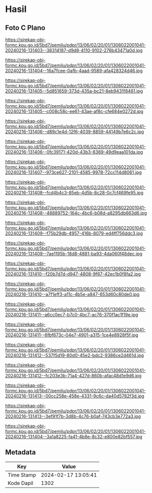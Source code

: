 # Hasil

## Foto C Plano

https://sirekap-obj-formc.kpu.go.id/5bd7/pemilu/pdpr/13/06/02/20/01/1306022001041-20240216-131403--38314187-d9d8-4110-9102-276b43471a0d.jpg

https://sirekap-obj-formc.kpu.go.id/5bd7/pemilu/pdpr/13/06/02/20/01/1306022001041-20240216-131404--16a7fcee-0afb-4aad-9589-afa428324d46.jpg

https://sirekap-obj-formc.kpu.go.id/5bd7/pemilu/pdpr/13/06/02/20/01/1306022001041-20240216-131405--5d851659-373d-435a-bc21-8eb9431f8461.jpg

https://sirekap-obj-formc.kpu.go.id/5bd7/pemilu/pdpr/13/06/02/20/01/1306022001041-20240216-131405--c008c58c-ee61-43ae-af8c-cfe684e0272d.jpg

https://sirekap-obj-formc.kpu.go.id/5bd7/pemilu/pdpr/13/06/02/20/01/1306022001041-20240216-131406--d89c1e4d-12f6-4039-8859-44149b7e6c2c.jpg

https://sirekap-obj-formc.kpu.go.id/5bd7/pemilu/pdpr/13/06/02/20/01/1306022001041-20240216-131406--0fc39171-420d-43b3-8369-49d9eaa101da.jpg

https://sirekap-obj-formc.kpu.go.id/5bd7/pemilu/pdpr/13/06/02/20/01/1306022001041-20240216-131407--973ce627-2101-4585-9978-72cc114d8061.jpg

https://sirekap-obj-formc.kpu.go.id/5bd7/pemilu/pdpr/13/06/02/20/01/1306022001041-20240216-131408--fcd4b4c3-85eb-4d5b-8c28-0c7cf469fe95.jpg

https://sirekap-obj-formc.kpu.go.id/5bd7/pemilu/pdpr/13/06/02/20/01/1306022001041-20240216-131408--48889752-164c-4bc6-b08d-a8295db663d6.jpg

https://sirekap-obj-formc.kpu.go.id/5bd7/pemilu/pdpr/13/06/02/20/01/1306022001041-20240216-131409--f75b29db-4957-416b-8079-ed4ff756ddc3.jpg

https://sirekap-obj-formc.kpu.go.id/5bd7/pemilu/pdpr/13/06/02/20/01/1306022001041-20240216-131409--7ae1195b-18d8-4881-ba93-4da060f48dec.jpg

https://sirekap-obj-formc.kpu.go.id/5bd7/pemilu/pdpr/13/06/02/20/01/1306022001041-20240216-131410--f20b7d7d-d947-4808-9f67-42ec1b0f8fa2.jpg

https://sirekap-obj-formc.kpu.go.id/5bd7/pemilu/pdpr/13/06/02/20/01/1306022001041-20240216-131410--a7f1eff3-a11c-4b5e-a847-653d60c80de0.jpg

https://sirekap-obj-formc.kpu.go.id/5bd7/pemilu/pdpr/13/06/02/20/01/1306022001041-20240216-131411--a6cc0ec7-b7c0-4bc7-ac76-370f1ac1f19e.jpg

https://sirekap-obj-formc.kpu.go.id/5bd7/pemilu/pdpr/13/06/02/20/01/1306022001041-20240216-131411--6fbf673c-04e7-4901-a315-1ce4e8928f5f.jpg

https://sirekap-obj-formc.kpu.go.id/5bd7/pemilu/pdpr/13/06/02/20/01/1306022001041-20240216-131412--537f5d19-80d0-45e2-bdc2-9386ce2d461d.jpg

https://sirekap-obj-formc.kpu.go.id/5bd7/pemilu/pdpr/13/06/02/20/01/1306022001041-20240216-131412--fc203e3b-71a4-427d-860b-afac48d1e9d6.jpg

https://sirekap-obj-formc.kpu.go.id/5bd7/pemilu/pdpr/13/06/02/20/01/1306022001041-20240216-131413--00cc258e-458e-4331-9c6c-da40d5782f3d.jpg

https://sirekap-obj-formc.kpu.go.id/5bd7/pemilu/pdpr/13/06/02/20/01/1306022001041-20240216-131413--3ef91f7b-3d8b-4c76-b0af-743cb3e772a3.jpg

https://sirekap-obj-formc.kpu.go.id/5bd7/pemilu/pdpr/13/06/02/20/01/1306022001041-20240216-131404--3a1a8225-fa41-4b8e-8c32-e800e82bf557.jpg


## Metadata

| Key        | Value               |
| ---------- | ------------------- |
| Time Stamp | 2024-02-17 13:05:41 |
| Kode Dapil | 1302                |



